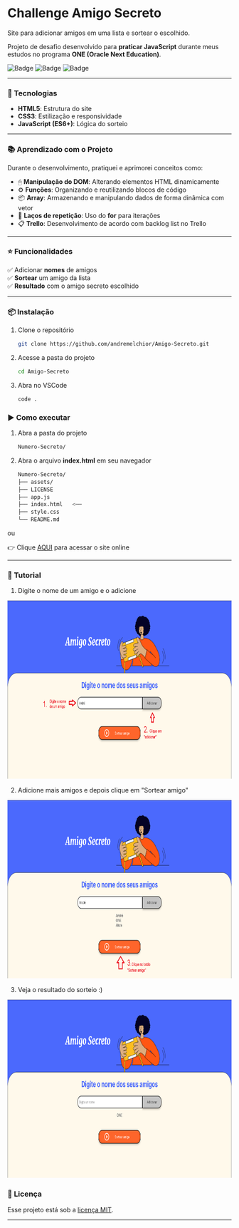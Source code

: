 # Challenge Amigo Secreto

Site para adicionar amigos em uma lista e sortear o escolhido.

Projeto de desafio desenvolvido para **praticar JavaScript** durante meus estudos no programa **ONE (Oracle Next Education)**.

![Badge](https://img.shields.io/badge/JavaScript-ES6+-yellow?style=for-the-badge)
![Badge](https://img.shields.io/badge/Status-Concluído-brightgreen?style=for-the-badge)
![Badge](https://img.shields.io/badge/Licença-MIT-blue?style=for-the-badge)

---

### 🚀 Tecnologias

- **HTML5**: Estrutura do site
- **CSS3**: Estilização e responsividade
- **JavaScript (ES6+)**: Lógica do sorteio

---

### 📚 Aprendizado com o Projeto

Durante o desenvolvimento, pratiquei e aprimorei conceitos como:

- 🖱 **Manipulação do DOM**: Alterando elementos HTML dinamicamente  
- ⚙ **Funções**: Organizando e reutilizando blocos de código  
- 📦 **Array**: Armazenando e manipulando dados de forma dinâmica com vetor  
- 🔁 **Laços de repetição**: Uso do **for** para iterações
- 📋 **Trello**: Desenvolvimento de acordo com backlog list no Trello

---

### ⭐ Funcionalidades

✅ Adicionar **nomes** de amigos  
✅ **Sortear** um amigo da lista   
✅ **Resultado** com o amigo secreto escolhido  

---

### 📦 Instalação

1. Clone o repositório
    ```bash
    git clone https://github.com/andremelchior/Amigo-Secreto.git
    ```

2. Acesse a pasta do projeto
    ```bash
    cd Amigo-Secreto
    ```

3. Abra no VSCode
    ```bash
    code .
    ```

### ▶️ Como executar

1. Abra a pasta do projeto
    ```bash
    Numero-Secreto/
    ```

2. Abra o arquivo **index.html** em seu navegador
    ```bash
    Numero-Secreto/
    ├── assets/          
    ├── LICENSE          
    ├── app.js          
    ├── index.html   <──     
    ├── style.css       
    └── README.md          
    ```
ou

👉 Clique [AQUI](https://andremelchior.github.io/Amigo-Secreto/) para acessar o site online

---

### 📖 Tutorial

1. Digite o nome de um amigo e o adicione

<img src="assets/passo1-2.png" height="400">

<br>

2. Adicione mais amigos e depois clique em "Sortear amigo"

<img src="assets/passo3.png" height="400">

<br>

3. Veja o resultado do sorteio :)

<img src="assets/passo4.png" height="400">


### 📝 Licença

Esse projeto está sob a [licença MIT](https://github.com/andremelchior/Amigo-Secreto?tab=MIT-1-ov-file#readme).

---
